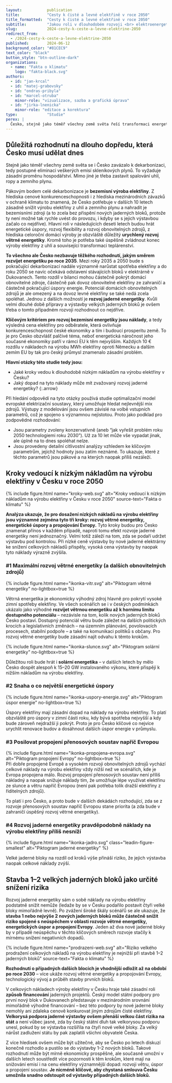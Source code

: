 ```yaml
---
layout:           publication
title:            "Cesty k čisté a levné elektřině v roce 2050"
title_formatted:  "Cesty k čisté a levné elektřině v roce 2050"
subtitle:         "Jakou roli v dlouhodobém rozvoji <br> elektroenergetiky hraje <br> rozvoj jaderné energetiky?"
slug:             2024-cesty-k-ceste-a-levne-elektrine-2050
redirect_from:
  - /2024-cesty-k-ceste-a-levne-elektrine-2050
published:        2024-06-12
background_color: "#81CEC9"
text_color: "black"
button_style: "btn-outline-dark"
organizations:
  - name: "Fakta o klimatu"
    logo: "fakta-black.svg"
authors:
  - id: "jan-krcal"
  - id: "matej-grabovsky"
  - id: "ondras-pribyla"
  - id: "marcel-otruba"
    minor-role: "vizualizace, sazba a grafická úprava"
  - id: "jirka-lnenicka"
    minor-role: "editace a korektura"
type:             "Studie"
perex: |
  Česko, stejně jako téměř všechny země světa řeší transformaci energetiky, aby mělo dostatek levné a čisté elektřiny. Pro posouzení možných cest tímto směrem tato studie přináší celou škálu scénářů pro rok 2050, které se liší ve spotřebě elektřiny, možnostech rozvoje obnovitelných zdrojů v Česku, míře rozvoje jaderné energetiky, stejně jako v míře energetické spolupráce napříč Evropou. Modelování se zaměřuje na otázku, jakým způsobem může Česko dosáhnout levné výroby elektřiny (aby dokázalo být v rámci Evropy konkurenceschopné).
---
```


## Důležitá rozhodnutí na dlouho dopředu, která Česko musí udělat dnes

Stejně jako téměř všechny země světa se i Česko zavázalo k dekarbonizaci, tedy postupné eliminaci veškerých emisí skleníkových plynů. To vyžaduje zásadní proměnu hospodářství. Mimo jiné je třeba zastavit spalování uhlí, ropy a zemního plynu.

Pákovým bodem celé dekarbonizace je **bezemisní výroba elektřiny**. Z hlediska cenové konkurenceschopnosti i z hlediska mezinárodních závazků v ochraně klimatu to znamená, že Česko potřebuje v dalších 10 letech zásadně snížit výrobu elektřiny z uhlí a zemního plynu a nahradit je bezemisními zdroji (a to zcela bez přispění nových jaderných bloků, protože ty není možné tak rychle uvést do provozu, i kdyby se s jejich výstavbou začalo co nejdříve). Hlavní roli v následujících deseti letech budou hrát energetické úspory, rozvoj flexibility a rozvoj obnovitelných zdrojů, z hlediska celoroční domácí výroby je obzvláště důležitý **urychlený rozvoj větrné energetiky**. Kromě toho je potřeba také úspěšně zvládnout konec výroby elektřiny z uhlí a související transformaci teplárenství.

**To všechno ale Česko nezbavuje těžkého rozhodnutí, jakým směrem rozvíjet energetiku po roce 2035**. Mezi roky 2035 a 2050 bude s pokračující dekarbonizací nadále významně narůstat spotřeba elektřiny a do roku 2050 se navíc očekává odstavení stávajících bloků v elektrárně v Dukovanech. Tento rozdíl v bilanci mohou částečně pokrýt domácí obnovitelné zdroje, částečně pak dovoz obnovitelné elektřiny ze zahraničí a částečně pokračující úspory energie. Potenciál domácích obnovitelných zdrojů je ale omezený a na dovoz levné elektřiny se také nedá zcela spoléhat. Jednou z dalších možností je **rozvoj jaderné energetiky**. Kvůli velmi dlouhé době přípravy a výstavby velkých jaderných bloků je ovšem třeba o tomto případném rozvoji rozhodnout co nejdříve.

**Klíčovým kritériem pro rozvoj bezemisní energetiky jsou náklady**, a tedy výsledná cena elektřiny pro odběratele, která ovlivňuje konkurenceschopnost české ekonomiky a tím i budoucí prosperitu země. To je pro Česko obzvlášť palčivé téma, neboť energetická náročnost jeho současné ekonomiky patří v rámci EU k těm nejvyšším. Každých 10 € rozdílu v nákladech na výrobu MWh elektřiny oproti Německu a dalším zemím EU by tak pro český průmysl znamenalo zásadní problém.

**Hlavní otázky této studie tedy jsou:**
- Jaké kroky vedou k dlouhodobě nízkým nákladům na výrobu elektřiny v Česku?
- Jaký dopad na tyto náklady může mít zvažovaný rozvoj jaderné energetiky?
{:.arrow}

Při hledání odpovědí na tyto otázky používá studie optimalizační model evropské elektrizační soustavy, který umožňuje hledat nejlevnější mix zdrojů. Výstupy z modelování jsou ovšem závislé na volbě vstupních parametrů, což je spojeno s významnou nejistotou. Proto jako podklad pro zodpovědné rozhodování:
- Jsou parametry zvoleny konzervativně (aneb “jak vyřešit problém roku 2050 technologiemi roku 2030”). Už za 10 let může vše vypadat jinak, ale úplně na to dnes spoléhat nelze.
- Jsou provedeny detailní citlivostní analýzy vzhledem ke klíčovým parametrům, jejichž hodnoty jsou zatím neznámé. To ukazuje, které z těchto parametrů jsou pákové a na kterých naopak příliš nezáleží.

## Kroky vedoucí k nízkým nákladům na výrobu elektřiny v Česku v roce 2050

{% include figure.html
    name="kroky-web.svg"
    alt="Kroky vedoucí k nízkým nákladům na výrobu elektřiny v Česku v roce 2050"
    source-text="Fakta o klimatu"
%}

**Analýza ukazuje, že pro dosažení nízkých nákladů na výrobu elektřiny jsou významné zejména tyto tři kroky: rozvoj větrné energetiky, energetické úspory a propojování Evropy.** Tyto kroky budou pro Česko znamenat přínos v každém případě, naproti tomu efekt rozvoje jaderné energetiky není jednoznačný. Velmi totiž záleží na tom, zda se podaří udržet výstavbu pod kontrolou. Při nízké ceně výstavby by nové jaderné elektrárny ke snížení celkových nákladů přispěly, vysoká cena výstavby by naopak tyto náklady výrazně zvýšila.

### #1 Maximální rozvoj větrné energetiky (a dalších obnovitelných zdrojů)

<div class="grid-figures studie-2050-kroky" markdown="1">
{% include figure.html
    name="ikonka-vitr.svg"
    alt="Piktogram větrné energetiky"
    no-lightbox=true
%}

Větrná energetika je ekonomicky výhodný zdroj hlavně pro pokrytí vysoké zimní spotřeby elektřiny. Ve všech scénářích se i v českých podmínkách ukázalo jako výhodné **rozvíjet větrnou energetiku až k hornímu limitu dostupného potenciálu** – nezávisle na tom, kolik nových jaderných bloků Česko postaví. Dostupný potenciál větru bude záležet na dalších politických krocích a legislativních změnách – na územním plánování, povolovacích procesech, stabilní podpoře – a také na komunikaci politiků s občany. Pro rozvoj větrné energetiky bude zásadní najít odvahu k těmto krokům.

{% include figure.html
    name="ikonka-slunce.svg"
    alt="Piktogram solární energetiky"
    no-lightbox=true
%}

Důležitou roli bude hrát i **solární energetika** – v dalších letech by mělo Česko dospět alespoň k 15–20 GW instalovaného výkonu, které přispějí k nižším nákladům na výrobu elektřiny.
</div>

### #2 Snaha o co největší energetické úspory

<div class="grid-figures studie-2050-kroky" markdown="1">
{% include figure.html
    name="ikonka-uspory-energie.svg"
    alt="Piktogram úspor energie"
    no-lightbox=true
%}

Úspory elektřiny mají zásadní dopad na náklady na výrobu elektřiny. To platí obzvláště pro úspory v zimní části roku, kdy bývá spotřeba nejvyšší a kdy bude zároveň nejdražší ji pokrýt. Proto je pro Česko klíčové co nejvíce urychlit renovace budov a dosáhnout dalších úspor energie v průmyslu.
</div>

### #3 Posilovat propojení přenosových soustav napříč Evropou

<div class="grid-figures studie-2050-kroky" markdown="1">
{% include figure.html
    name="ikonka-propojena-evropa.svg"
    alt="Piktogram propojení Evropy"
    no-lightbox=true
%}

<div markdown="1">
Při dobře propojené Evropě a vysokém rozvoji obnovitelných zdrojů vychází celkové náklady na výrobu elektřiny vždy nižší než ve scénářích, kde je Evropa propojena málo. Rozvoj propojení přenosových soustav není příliš nákladný a naopak snižuje náklady tím, že umožňuje lépe využívat elektřinu ze slunce a větru napříč Evropou (není pak potřeba tolik dražší elektřiny z řiditelných zdrojů).

To platí i pro Česko, a proto bude v dalších dekádách rozhodující, zda se z rozvoje přenosových soustav napříč Evropou stane priorita (a zda bude v zahraničí úspěšný rozvoj větrné energetiky).
</div>
</div>

### #4 Rozvoj jaderné energetiky pravděpodobně náklady na výrobu elektřiny příliš nesníží

<div class="grid-figures studie-2050-kroky" markdown="1">
{% include figure.html
    name="ikonka-jadro.svg"
    class="leadin-figure-smallest"
    alt="Piktogram jaderné energetiky"
%}

Velké jaderné bloky na rozdíl od kroků výše přináší riziko, že jejich výstavba naopak celkové náklady zvýší.
</div>

## Stavba 1–2 velkých jaderných bloků jako určité snížení rizika

Rozvoj jaderné energetiky sám o sobě náklady na výrobu elektřiny podstatně snížit nemůže (ledaže by se v Česku podařilo postavit čtyři velké bloky mimořádně levně). Po zvážení široké škály scénářů se ale ukazuje, že **stavba 1 nebo nejvýše 2 nových jaderných bloků může částečně snížit riziko spojené s neúspěchem v oblasti rozvoje větrné energetiky, energetických úspor a propojení Evropy**. Jeden až dva nové jaderné bloky by v případě neúspěchu v těchto klíčových směrech rozvoje stačily k mírnému snížení negativních dopadů.

{% include figure.html
    name="prodrazeni-web.svg"
    alt="Riziko velkého prodražení celkových nákladů na výrobu elektřiny je nejnižší při stavbě 1–2 jaderných bloků"
    source-text="Fakta o klimatu"
%}

**Rozhodnutí o případných dalších blocích je vhodnější odložit až na období po roce 2030** – více ukáže rozvoj větrné energetiky a propojování Evropy, technologický vývoj a průběh stavby prvních bloků.

V celkových nákladech výroby elektřiny v Česku hraje také zásadní roli **způsob financování** jaderných projektů. Český model státní podpory pro první nový blok v Dukovanech představuje v mezinárodním srovnání mimořádně výhodné financování – bez této podpory by nové jaderné bloky nemohly ani zdaleka cenově konkurovat jiným zdrojům čisté elektřiny. **Velkorysá podpora jaderné výstavby ovšem přenáší velkou část rizika na stát** a není vůbec jasné, zda by český státní dluh tak velkorysou podporu unesl, pokud by se výstavba rozšířila na čtyři nové velké bloky. Za velký nárůst zadlužení státu by pak zaplatili všichni obyvatelé Česka.

Z více hledisek ovšem může být užitečné, aby se Česko po letech diskuzí konečně rozhodlo a pustilo se do výstavby 1–2 nových bloků. Takové rozhodnutí může být mírně ekonomicky prospěšné, ale současně umožní v dalších letech soustředit více pozornosti k těm krokům, které mají na snižování emisí i na cenu elektřiny významnější dopad: rozvoji větru, úspor a propojení soustav. **Je nicméně klíčové, aby chystaná smlouva Česku umožnila snadno odstoupit od výstavby případných dalších bloků.**
